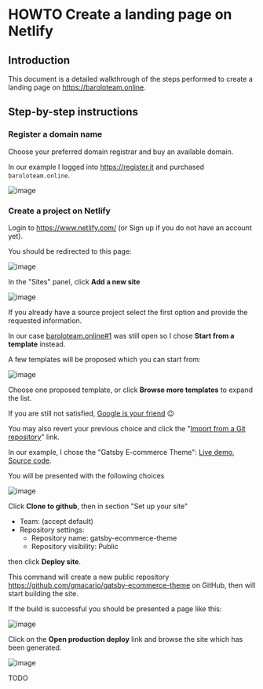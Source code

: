 # HOWTO Create a landing page on Netlify

## Introduction

This document is a detailed walkthrough of the steps performed to create a landing page on <https://baroloteam.online>.

## Step-by-step instructions

### Register a domain name

Choose your preferred domain registrar and buy an available domain.

In our example I logged into <https://register.it> and purchased `baroloteam.online`.

![image](https://github.com/B-AROL-O/ARNEIS/assets/75182/33bfb7f4-a414-4374-b22e-bf176a9bb3a2)

### Create a project on Netlify

Login to <https://www.netlify.com/> (or Sign up if you do not have an account yet).

You should be redirected to this page:

![image](https://github.com/B-AROL-O/ARNEIS/assets/75182/1a29390f-839c-4b07-8b76-e8741608acd3)

In the "Sites" panel, click **Add a new site**

![image](https://github.com/B-AROL-O/ARNEIS/assets/75182/0ee33ff0-4b5d-4fa4-9b15-2ed271034fec)

If you already have a source project select the first option and provide the requested information.

In our case [baroloteam.online#1](https://github.com/B-AROL-O/baroloteam.online/issues/1) was still open so I chose **Start from a template** instead.

A few templates will be proposed which you can start from:

![image](https://github.com/B-AROL-O/ARNEIS/assets/75182/231c0625-3ae8-4541-af1e-1933b98e4cfd)

Choose one proposed template, or click **Browse more templates** to expand the list.

If you are still not satisfied, [Google is your friend](https://www.google.com/search?q=html+simple+landing+page+templates+free) :wink:

You may also revert your previous choice and click the "[Import from a Git repository](https://app.netlify.com/start)" link.

<!-- In our example, I chose the "Bejamas Next.js Blog Starter": [Live demo](https://bejamas-nextjs-blog.netlify.app/), [Source code](https://github.com/netlify-templates/nextjs-blog-theme). -->

In our example, I chose the "Gatsby E-commerce Theme": [Live demo](https://gatsby-ecommerce-theme.netlify.app/), [Source code](https://github.com/netlify-templates/gatsby-ecommerce-theme).

You will be presented with the following choices

![image](https://github.com/B-AROL-O/ARNEIS/assets/75182/499bf39d-c6ee-43f8-ac2c-cdd663609cff)

Click **Clone to github**, then in section "Set up your site"

* Team: (accept default)
* Repository settings:
  * Repository name: gatsby-ecommerce-theme
  * Repository visibility: Public

then click **Deploy site**.

This command will create a new public repository <https://github.com/gmacario/gatsby-ecommerce-theme> on GitHub, then will start building the site.

If the build is successful you should be presented a page like this:

![image](https://github.com/B-AROL-O/ARNEIS/assets/75182/c15b7916-1fa8-4769-9e60-bd7359257da2)

Click on the **Open production deploy** link and browse the site which has been generated.

![image](https://github.com/B-AROL-O/ARNEIS/assets/75182/75645a6d-6e69-46e7-9727-490abd78ade1)

TODO

<!-- EOF -->